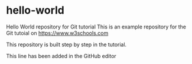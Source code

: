 # hello-world
Hello World repository for Git tutorial
This is an example repository for the Git tutoial on https://www.w3schools.com

This repository is built step by step in the tutorial.

This line has been added in the GitHub editor
